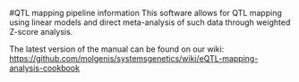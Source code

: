 #QTL mapping pipeline information
This software allows for QTL mapping using linear models and direct meta-analysis of such data through weighted Z-score analysis.

The latest version of the manual can be found on our wiki:
https://github.com/molgenis/systemsgenetics/wiki/eQTL-mapping-analysis-cookbook

